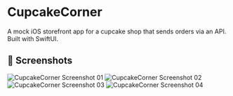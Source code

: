 # CupcakeCorner

A mock iOS storefront app for a cupcake shop that sends orders via an API. Built with SwiftUI.

## 📸 Screenshots

![CupcakeCorner Screenshot 01](./docs/cupcake01.png)
![CupcakeCorner Screenshot 02](./docs/cupcake02.png)
![CupcakeCorner Screenshot 03](./docs/cupcake03.png)
![CupcakeCorner Screenshot 04](./docs/cupcake04.png)

